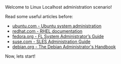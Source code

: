 Welcome to Linux Localhost administration scenario!

Read some useful articles before:

- [ubuntu.com - Ubuntu system administration](https://help.ubuntu.com/community/SystemAdministration)
- [redhat.com - RHEL documentation](https://access.redhat.com/documentation/en-us/red_hat_enterprise_linux/9)
- [fedora.org - FL System Administrator’s Guide](https://docs.fedoraproject.org/en-US/fedora/latest/system-administrators-guide/)
- [suse.com - SLES Administration Guide](https://documentation.suse.com/sles/15-SP4/html/SLES-all/book-administration.html)
- [debian.org - The Debian Administrator's Handbook](https://debian-handbook.info/browse/stable/)

Now, lets start!
